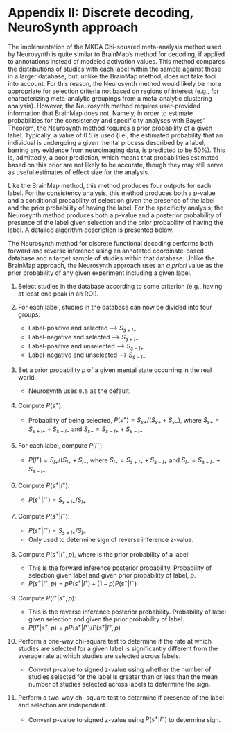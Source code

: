 # Appendix II: Discrete decoding, NeuroSynth approach

The implementation of the MKDA Chi-squared meta-analysis method used by Neurosynth is quite similar to BrainMap’s method for decoding, if applied to annotations instead of modeled activation values.
This method compares the distributions of studies with each label within the sample against those in a larger database, but, unlike the BrainMap method, does not take foci into account.
For this reason, the Neurosynth method would likely be more appropriate for selection criteria not based on regions of interest (e.g., for characterizing meta-analytic groupings from a meta-analytic clustering analysis).
However, the Neurosynth method requires user-provided information that BrainMap does not.
Namely, in order to estimate probabilities for the consistency and specificity analyses with Bayes’ Theorem, the Neurosynth method requires a prior probability of a given label.
Typically, a value of 0.5 is used (i.e., the estimated probability that an individual is undergoing a given mental process described by a label, barring any evidence from neuroimaging data, is predicted to be 50%).
This is, admittedly, a poor prediction, which means that probabilities estimated based on this prior are not likely to be accurate, though they may still serve as useful estimates of effect size for the analysis.

Like the BrainMap method, this method produces four outputs for each label.
For the consistency analysis, this method produces both a p-value and a conditional probability of selection given the presence of the label and the prior probability of having the label.
For the specificity analysis, the Neurosynth method produces both a p-value and a posterior probability of presence of the label given selection and the prior probability of having the label.
A detailed algorithm description is presented below.

The Neurosynth method for discrete functional decoding performs both forward and reverse inference using an annotated coordinate-based database and a target sample of studies within that database.
Unlike the BrainMap approach, the Neurosynth approach uses an *a priori* value as the prior probability of any given experiment including a given label.

1.  Select studies in the database according to some criterion (e.g.,
    having at least one peak in an ROI).

2.  For each label, studies in the database can now be divided into four
    groups:
    -   Label-positive and selected --\> $S_{s+l+}$
    -   Label-negative and selected --\> $S_{s+l-}$
    -   Label-positive and unselected --\> $S_{s-l+}$
    -   Label-negative and unselected --\> $S_{s-l-}$

3.  Set a prior probability $p$ of a given mental state occurring in the
    real world.
    -   Neurosynth uses `0.5` as the default.

4.  Compute $P(s^{+})$:
    -   Probability of being selected,
        $P(s^{+}) = S_{s+} / (S_{s+} + S_{s-})$, where
        $S_{s+} = S_{s+l+} + S_{s+l-}$ and
        $S_{s-} = S_{s-l+} + S_{s-l-}$

5.  For each label, compute $P(l^{+})$:
    -   $P(l^{+}) = S_{l+} / (S_{l+} + S_{l-}$, where
        $S_{l+} = S_{s+l+} + S_{s-l+}$ and
        $S_{l-} = S_{s+l-} + S_{s-l-}$

6.  Compute $P(s^{+}|l^{+})$:
    -   $P(s^{+}|l^{+}) = S_{s+l+} / S_{l+}$

7.  Compute $P(s^{+}|l^{-})$:
    -   $P(s^{+}|l^{-}) = S_{s+l-} / S_{l-}$
    -   Only used to determine sign of reverse inference z-value.

8.  Compute $P(s^{+}|l^{+}, p)$, where is the prior probability of a
    label:
    -   This is the forward inference posterior probability. Probability
        of selection given label and given prior probability of label,
        $p$.
    -   $P(s^{+}|l^{+}, p) = pP(s^{+}|l^{+}) + (1 - p)P(s^{+}|l^{-})$

9.  Compute $P(l^{+}|s^{+}, p)$:
    -   This is the reverse inference posterior probability. Probability
        of label given selection and given the prior probability of
        label.
    -   $P(l^{+}|s^{+}, p) = pP(s^{+}|l^{+}) / P(s^{+}|l^{+}, p)$

10. Perform a one-way chi-square test to determine if the rate at which
    studies are selected for a given label is significantly different
    from the average rate at which studies are selected across labels.
    -   Convert p-value to signed z-value using whether the number of
        studies selected for the label is greater than or less than the
        mean number of studies selected across labels to determine the
        sign.

11. Perform a two-way chi-square test to determine if presence of the
    label and selection are independent.
    -   Convert p-value to signed z-value using $P(s^{+}|l^{-})$ to
        determine sign.
